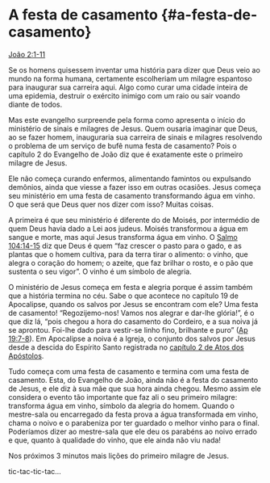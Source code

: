 # A festa de casamento {#a-festa-de-casamento}

[João 2:1-11](http://bibliaonline.com.br/acf/jo/2/1-11)

Se os homens quisessem inventar uma história para dizer que Deus veio ao mundo na forma humana, certamente escolheriam um milagre espantoso para inaugurar sua carreira aqui. Algo como curar uma cidade inteira de uma epidemia, destruir o exército inimigo com um raio ou sair voando diante de todos.

Mas este evangelho surpreende pela forma como apresenta o início do ministério de sinais e milagres de Jesus. Quem ousaria imaginar que Deus, ao se fazer homem, inauguraria sua carreira de sinais e milagres resolvendo o problema de um serviço de bufê numa festa de casamento? Pois o capítulo 2 do Evangelho de João diz que é exatamente este o primeiro milagre de Jesus.

Ele não começa curando enfermos, alimentando famintos ou expulsando demônios, ainda que viesse a fazer isso em outras ocasiões. Jesus começa seu ministério em uma festa de casamento transformando água em vinho. O que será que Deus quer nos dizer com isso? Muitas coisas.

A primeira é que seu ministério é diferente do de Moisés, por intermédio de quem Deus havia dado a Lei aos judeus. Moisés transformou a água em sangue e morte, mas aqui Jesus transforma água em vinho. O [Salmo 104:14-15](http://bibliaonline.com.br/acf/sl/104/14-15) diz que Deus é quem “faz crescer o pasto para o gado, e as plantas que o homem cultiva, para da terra tirar o alimento: o vinho, que alegra o coração do homem; o azeite, que faz brilhar o rosto, e o pão que sustenta o seu vigor”. O vinho é um símbolo de alegria.

O ministério de Jesus começa em festa e alegria porque é assim também que a história termina no céu. Sabe o que acontece no capítulo 19 de Apocalipse, quando os salvos por Jesus se encontram com ele? Uma festa de casamento! “Regozijemo-nos! Vamos nos alegrar e dar-lhe glória!”, é o que diz lá, “pois chegou a hora do casamento do Cordeiro, e a sua noiva já se aprontou. Foi-lhe dado para vestir-se linho fino, brilhante e puro” ([Ap 19:7-8](http://bibliaonline.com.br/acf/ap/19/7-8)). Em Apocalipse a noiva é a Igreja, o conjunto dos salvos por Jesus desde a descida do Espírito Santo registrada no [capítulo 2 de Atos dos Apóstolos](http://bibliaonline.com.br/acf/atos/2).

Tudo começa com uma festa de casamento e termina com uma festa de casamento. Esta, do Evangelho de João, ainda não é a festa do casamento de Jesus, e ele diz à sua mãe que sua hora ainda chegou. Mesmo assim ele considera o evento tão importante que faz ali o seu primeiro milagre: transforma água em vinho, símbolo da alegria do homem. Quando o mestre-sala ou encarregado da festa prova a água transformada em vinho, chama o noivo e o parabeniza por ter guardado o melhor vinho para o final. Poderíamos dizer ao mestre-sala que ele deu os parabéns ao noivo errado e que, quanto à qualidade do vinho, que ele ainda não viu nada!

Nos próximos 3 minutos mais lições do primeiro milagre de Jesus.

tic-tac-tic-tac...